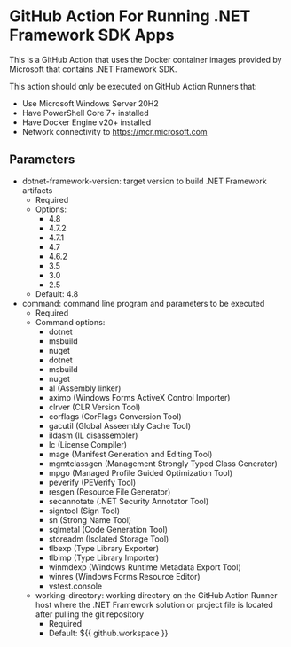 # GitHub Action For Running .NET Framework SDK Apps

This is a GitHub Action that uses the Docker container images provided by Microsoft that contains .NET Framework SDK.

This action should only be executed on GitHub Action Runners that:
* Use Microsoft Windows Server 20H2
* Have PowerShell Core 7+ installed
* Have Docker Engine v20+ installed
* Network connectivity to https://mcr.microsoft.com

## Parameters

* dotnet-framework-version: target version to build .NET Framework artifacts
  * Required
  * Options:
    * 4.8
    * 4.7.2
    * 4.7.1
    * 4.7
    * 4.6.2
    * 3.5
    * 3.0
    * 2.5
  * Default: 4.8
* command:  command line program and parameters to be executed
  * Required
  * Command options:
    - dotnet
    - msbuild
    - nuget
    - dotnet
    - msbuild
    - nuget
    - al (Assembly linker)
    - aximp (Windows Forms ActiveX Control Importer)
    - clrver (CLR Version Tool)
    - corflags (CorFlags Conversion Tool)
    - gacutil (Global Asseembly Cache Tool)
    - ildasm (IL disassembler)
    - lc (License Compiler)
    - mage (Manifest Generation and Editing Tool)
    - mgmtclassgen (Management Strongly Typed Class Generator)
    - mpgo (Managed Profile Guided Optimization Tool)
    - peverify (PEVerify Tool)
    - resgen (Resource File Generator)
    - secannotate (.NET Security Annotator Tool)
    - signtool (Sign Tool)
    - sn (Strong Name Tool)
    - sqlmetal (Code Generation Tool)
    - storeadm (Isolated Storage Tool)
    - tlbexp (Type Library Exporter)
    - tlbimp (Type Library Importer)
    - winmdexp (Windows Runtime Metadata Export Tool)
    - winres (Windows Forms Resource Editor)
    - vstest.console
  * working-directory: working directory on the GitHub Action Runner host where the .NET Framework solution or project file is located after pulling the git repository
    * Required
    * Default: ${{ github.workspace }}



